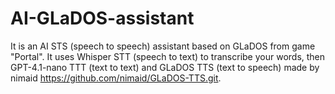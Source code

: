 # AI-GLaDOS-assistant
It is an AI STS (speech to speech) assistant based on GLaDOS from game "Portal". It uses Whisper STT (speech to text) to transcribe your words, then GPT-4.1-nano TTT (text to text) and GLaDOS TTS (text to speech) made by nimaid https://github.com/nimaid/GLaDOS-TTS.git.
